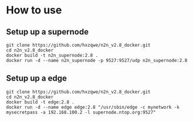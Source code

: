 # How to use

## Setup up a supernode
```
git clone https://github.com/hxzqwe/n2n_v2.8_docker.git
cd n2n_v2.8_docker
docker build -t n2n_supernode:2.8 .
docker run -d --name n2n_supernode -p 9527:9527/udp n2n_supernode:2.8
```

## Setup up a edge
```
git clone https://github.com/hxzqwe/n2n_v2.8_docker.git
cd n2n_v2.8_docker
docker build -t edge:2.8 .
docker run -d --name edge edge:2.8 "/usr/sbin/edge -c mynetwork -k mysecretpass -a 192.168.100.2 -l supernode.ntop.org:9527"
```

